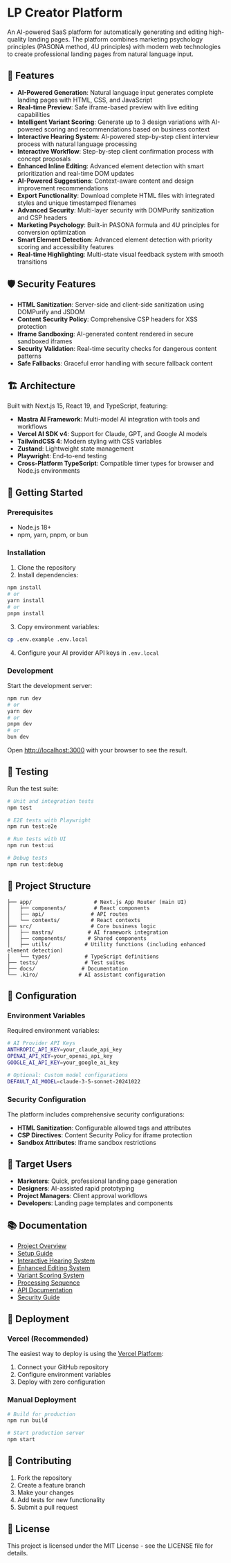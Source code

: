 # LP Creator Platform

An AI-powered SaaS platform for automatically generating and editing high-quality landing pages. The platform combines marketing psychology principles (PASONA method, 4U principles) with modern web technologies to create professional landing pages from natural language input.

## 🚀 Features

- **AI-Powered Generation**: Natural language input generates complete landing pages with HTML, CSS, and JavaScript
- **Real-time Preview**: Safe iframe-based preview with live editing capabilities
- **Intelligent Variant Scoring**: Generate up to 3 design variations with AI-powered scoring and recommendations based on business context
- **Interactive Hearing System**: AI-powered step-by-step client interview process with natural language processing
- **Interactive Workflow**: Step-by-step client confirmation process with concept proposals
- **Enhanced Inline Editing**: Advanced element detection with smart prioritization and real-time DOM updates
- **AI-Powered Suggestions**: Context-aware content and design improvement recommendations
- **Export Functionality**: Download complete HTML files with integrated styles and unique timestamped filenames
- **Advanced Security**: Multi-layer security with DOMPurify sanitization and CSP headers
- **Marketing Psychology**: Built-in PASONA formula and 4U principles for conversion optimization
- **Smart Element Detection**: Advanced element detection with priority scoring and accessibility features
- **Real-time Highlighting**: Multi-state visual feedback system with smooth transitions

## 🛡️ Security Features

- **HTML Sanitization**: Server-side and client-side sanitization using DOMPurify and JSDOM
- **Content Security Policy**: Comprehensive CSP headers for XSS protection
- **Iframe Sandboxing**: AI-generated content rendered in secure sandboxed iframes
- **Security Validation**: Real-time security checks for dangerous content patterns
- **Safe Fallbacks**: Graceful error handling with secure fallback content

## 🏗️ Architecture

Built with Next.js 15, React 19, and TypeScript, featuring:

- **Mastra AI Framework**: Multi-model AI integration with tools and workflows
- **Vercel AI SDK v4**: Support for Claude, GPT, and Google AI models
- **TailwindCSS 4**: Modern styling with CSS variables
- **Zustand**: Lightweight state management
- **Playwright**: End-to-end testing
- **Cross-Platform TypeScript**: Compatible timer types for browser and Node.js environments

## 🚦 Getting Started

### Prerequisites

- Node.js 18+ 
- npm, yarn, pnpm, or bun

### Installation

1. Clone the repository
2. Install dependencies:

```bash
npm install
# or
yarn install
# or
pnpm install
```

3. Copy environment variables:

```bash
cp .env.example .env.local
```

4. Configure your AI provider API keys in `.env.local`

### Development

Start the development server:

```bash
npm run dev
# or
yarn dev
# or
pnpm dev
# or
bun dev
```

Open [http://localhost:3000](http://localhost:3000) with your browser to see the result.

## 🧪 Testing

Run the test suite:

```bash
# Unit and integration tests
npm test

# E2E tests with Playwright
npm run test:e2e

# Run tests with UI
npm run test:ui

# Debug tests
npm run test:debug
```

## 📁 Project Structure

```
├── app/                    # Next.js App Router (main UI)
│   ├── components/         # React components
│   ├── api/               # API routes
│   └── contexts/          # React contexts
├── src/                   # Core business logic
│   ├── mastra/           # AI framework integration
│   ├── components/       # Shared components
│   ├── utils/           # Utility functions (including enhanced element detection)
│   └── types/           # TypeScript definitions
├── tests/               # Test suites
├── docs/               # Documentation
└── .kiro/             # AI assistant configuration
```

## 🔧 Configuration

### Environment Variables

Required environment variables:

```bash
# AI Provider API Keys
ANTHROPIC_API_KEY=your_claude_api_key
OPENAI_API_KEY=your_openai_api_key
GOOGLE_AI_API_KEY=your_google_ai_key

# Optional: Custom model configurations
DEFAULT_AI_MODEL=claude-3-5-sonnet-20241022
```

### Security Configuration

The platform includes comprehensive security configurations:

- **HTML Sanitization**: Configurable allowed tags and attributes
- **CSP Directives**: Content Security Policy for iframe protection
- **Sandbox Attributes**: Iframe sandbox restrictions

## 🎯 Target Users

- **Marketers**: Quick, professional landing page generation
- **Designers**: AI-assisted rapid prototyping
- **Project Managers**: Client approval workflows
- **Developers**: Landing page templates and components

## 📚 Documentation

- [Project Overview](docs/PROJECT_OVERVIEW.md)
- [Setup Guide](docs/PROJECT_SETUP_GUIDE.md)
- [Interactive Hearing System](docs/INTERACTIVE_HEARING_SYSTEM.md)
- [Enhanced Editing System](docs/ENHANCED_EDITING_SYSTEM.md)
- [Variant Scoring System](docs/VARIANT_SCORING_SYSTEM.md)
- [Processing Sequence](docs/PROCESSING_SEQUENCE.md)
- [API Documentation](docs/API_DOCUMENTATION.md)
- [Security Guide](docs/SECURITY.md)

## 🚀 Deployment

### Vercel (Recommended)

The easiest way to deploy is using the [Vercel Platform](https://vercel.com/new):

1. Connect your GitHub repository
2. Configure environment variables
3. Deploy with zero configuration

### Manual Deployment

```bash
# Build for production
npm run build

# Start production server
npm start
```

## 🤝 Contributing

1. Fork the repository
2. Create a feature branch
3. Make your changes
4. Add tests for new functionality
5. Submit a pull request

## 📄 License

This project is licensed under the MIT License - see the LICENSE file for details.
